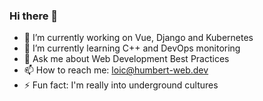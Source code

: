 ### Hi there 👋


- 🔭 I’m currently working on Vue, Django and Kubernetes
- 🌱 I’m currently learning C++ and DevOps monitoring
- 💬 Ask me about Web Development Best Practices
- 📫 How to reach me: loic@humbert-web.dev
- ⚡ Fun fact: I'm really into underground cultures

<!--
**loichu/loichu** is a ✨ _special_ ✨ repository because its `README.md` (this file) appears on your GitHub profile.

Here are some ideas to get you started:

- 🔭 I’m currently working on ...
- 🌱 I’m currently learning ...
- 👯 I’m looking to collaborate on ...
- 🤔 I’m looking for help with ...
- 💬 Ask me about ...
- 📫 How to reach me: ...
- 😄 Pronouns: ...
- ⚡ Fun fact: ...
-->
